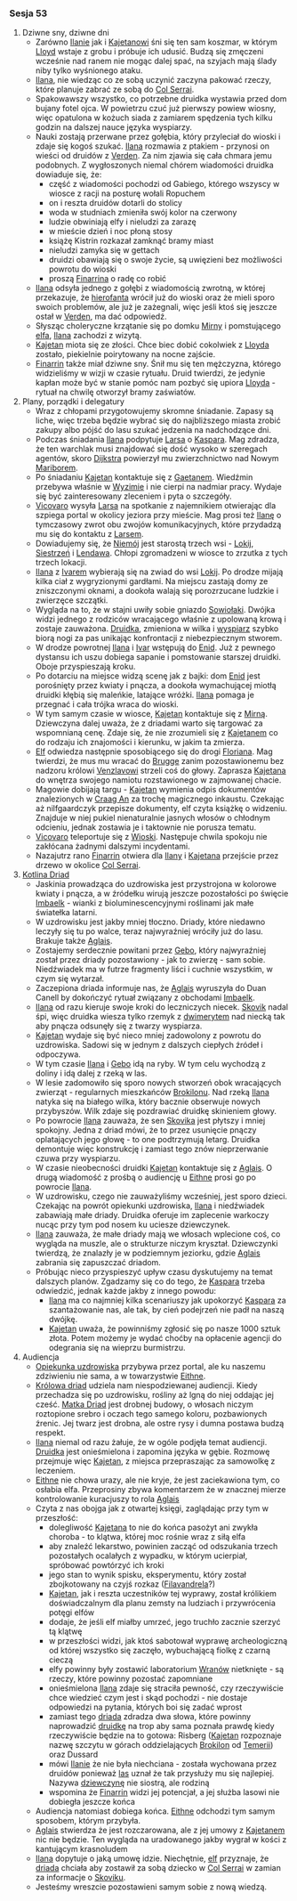 ### Sesja 53
1. Dziwne sny, dziwne dni
    - Zarówno [Ilanie](#g_ilana) jak i [Kajetanowi](#g_kajetan) śni się ten sam koszmar, w którym [Lloyd](#p_lloyd) wstaje z grobu i próbuje ich udusić. Budzą się zmęczeni wcześnie nad ranem nie mogąc dalej spać, na szyjach mają ślady niby tylko wyśnionego ataku.
    - [Ilana](#g_ilana), nie wiedząc co ze sobą uczynić zaczyna pakować rzeczy, które planuje zabrać ze sobą do [Col Serrai](#l_col_serrai). 
    - Spakowawszy wszystko, co potrzebne druidka wystawia przed dom bujany fotel ojca. W powietrzu czuć już pierwszy powiew wiosny, więc opatulona w kożuch siada z zamiarem spędzenia tych kilku godzin na dalszej nauce języka wyspiarzy.
    - Nauki zostają przerwane przez gołębia, który przyleciał do wioski i zdaje się kogoś szukać. [Ilana](#g_ilana) rozmawia z ptakiem - przynosi on wieści od druidów z [Verden](#l_verden). Za nim zjawia się cała chmara jemu podobnych. Z wygłoszonych niemal chórem wiadomości druidka dowiaduje się, że:
        - część z wiadomości pochodzi od Gabiego, którego wszyscy w wiosce z racji na posturę wołali Ropuchem
        - on i reszta druidów dotarli do stolicy
        - woda w studniach zmieniła swój kolor na czerwony
        - ludzie obwiniają elfy i nieludzi za zarazę
        - w mieście dzień i noc płoną stosy
        - książę Kistrin rozkazał zamknąć bramy miast
        - nieludzi zamyka się w gettach
        - druidzi obawiają się o swoje życie, są uwięzieni bez możliwości powrotu do wioski
        - proszą [Finarrina](#p_druid_finarrin) o radę co robić
    - [Ilana](#g_ilana) odsyła jednego z gołębi z wiadomością zwrotną, w której przekazuje, że [hierofanta](#p_druid_finarrin) wrócił już do wioski oraz że mieli sporo swoich problemów, ale już je zażegnali, więc jeśli ktoś się jeszcze ostał w [Verden](#l_verden), ma dać odpowiedź.
    - Słysząc choleryczne krzątanie się po domku [Mirny](#p_mirna) i pomstującego [elfa](#g_kajetan), [Ilana](#g_ilana) zachodzi z wizytą.
    - [Kajetan](#g_kajetan) miota się ze złości. Chce biec dobić cokolwiek z [Lloyda](#p_lloyd) zostało, piekielnie poirytowany na nocne zajście.
    - [Finarrin](#p_druid_finarrin) także miał dziwne sny. Śnił mu się ten mężczyzna, którego widzieliśmy w wizji w czasie rytuału. Druid twierdzi, że jedynie kapłan może być w stanie pomóc nam pozbyć się upiora [Lloyda](#p_lloyd) - rytuał na chwilę otworzył bramy zaświatów.
2. Plany, porządki i delegatury
    - Wraz z chłopami przygotowujemy skromne śniadanie. Zapasy są liche, więc trzeba będzie wybrać się do najbliższego miasta zrobić zakupy albo pójść do lasu szukać jedzenia na nadchodzące dni.
    - Podczas śniadania [Ilana](#g_ilana) podpytuje [Larsa](#p_lars) o [Kaspara](p_kaspar). Mag zdradza, że ten warchlak musi znajdować się dość wysoko w szeregach agentów, skoro [Dijkstra](#p_dijkstra) powierzył mu zwierzchnictwo nad Nowym [Mariborem](#l_maribor).
    - Po śniadaniu [Kajetan](#g_kajetan) kontaktuje się z [Gaetanem](#p_gaetan). Wiedźmin przebywa właśnie w [Wyzimie](#l_wyzima) i nie cierpi na nadmiar pracy. Wydaje się być zainteresowany zleceniem i pyta o szczegóły.
    - [Vicovaro](#p_florian_z_vicovaro) wysyła [Larsa](#p_lars) na spotkanie z najemnikiem otwierając dla szpiega portal w okolicy jeziora przy mieście. Mag prosi też [Ilanę](#g_ilana) o tymczasowy zwrot obu zwojów komunikacyjnych, które przydadzą mu się do kontaktu z [Larsem](#p_lars).
    - Dowiadujemy się, że [Niemój](#p_niemoj) jest starostą trzech wsi - [Lokij](#l_lokij), [Siestrzeń](#l_siestrzen) i [Lendawa](#l_lendawa). Chłopi zgromadzeni w wiosce to zrzutka z tych trzech lokacji.
    - [Ilana](#g_ilana) z [Ivarem](#p_ivar) wybierają się na zwiad do wsi [Lokij](#l_lokij). Po drodze mijają kilka ciał z wygryzionymi gardłami. Na miejscu zastają domy ze zniszczonymi oknami, a dookoła walają się porozrzucane ludzkie i zwierzęce szczątki. 
    - Wygląda na to, że w stajni uwiły sobie gniazdo [Sowiołaki](#b_sowiolak). Dwójka widzi jednego z rodziców wracającego właśnie z upolowaną krową i zostaje zauważona. [Druidka](#g_ilana), zmieniona w wilka i [wyspiarz](#p_ivar) szybko biorą nogi za pas unikając konfrontacji z niebezpiecznym stworem.
    - W drodze powrotnej [Ilana](#g_ilana) i [Ivar](#p_ivar) wstępują do [Enid](#p_enid). Już z pewnego dystansu ich uszu dobiega sapanie i pomstowanie starszej druidki. Oboje przyspieszają kroku.
    - Po dotarciu na miejsce widzą scenę jak z bajki: dom [Enid](#p_enid) jest porośnięty przez kwiaty i pnącza, a dookoła wymachującej miotłą druidki kłębią się maleńkie, latające wróżki. [Ilana](#g_ilana) pomaga je przegnać i cała trójka wraca do wioski.
    - W tym samym czasie w wiosce, [Kajetan](#g_kajetan) kontaktuje się z [Mirną](#p_mirna). Dziewczyna dalej uważa, że z driadami warto się targować za wspomnianą cenę. Zdaje się, że nie zrozumieli się z [Kajetanem](#g_kajetan) co do rodzaju ich znajomości i kierunku, w jakim ta zmierza.
    - [Elf](#g_kajetan) odwiedza następnie sposobiącego się do drogi [Floriana](#p_florian_z_vicovaro). Mag twierdzi, że mus mu wracać do [Brugge](#l_brugge) zanim pozostawionemu bez nadzoru królowi [Venzlavowi](#p_krol_venzlav_ii) strzeli coś do głowy. Zaprasza [Kajetana](#g_kajetan) do wnętrza swojego namiotu rozstawionego w zajmowanej chacie.
    - Magowie dobijają targu - [Kajetan](#g_kajetan) wymienia odpis dokumentów znalezionych w [Craag An](#l_craag_an) za trochę magicznego inkaustu. Czekając aż nilfgaardczyk przepisze dokumenty, elf czyta książkę o widzeniu. Znajduje w niej pukiel nienaturalnie jasnych włosów o chłodnym odcieniu, jednak zostawia je i taktownie nie porusza tematu.
    - [Vicovaro](#p_florian_z_vicovaro) teleportuje się z [Wioski](#l_wioska). Następuje chwila spokoju nie zakłócana żadnymi dalszymi incydentami.
    - Nazajutrz rano [Finarrin](#p_druid_finarrin) otwiera dla [Ilany](#g_ilana) i [Kajetana](#g_kajetan) przejście przez drzewo w okolice [Col Serrai](#l_col_serrai).
2. [Kotlina Driad](#l_col_serrai)
    - Jaskinia prowadząca do uzdrowiska jest przystrojona w kolorowe kwiaty i pnącza, a w źródełku wirują jeszcze pozostałości po święcie [Imbaelk](#r_imbaelk) - wianki z bioluminescencyjnymi roślinami jak małe światełka latarni.
    - W uzdrowisku jest jakby mniej tłoczno. Driady, które niedawno leczyły się tu po walce, teraz najwyraźniej wróciły już do lasu. Brakuje także [Aglais](#p_aglais).
    - Zostajemy serdecznie powitani przez [Gebo](#p_gebo), który najwyraźniej został przez driady pozostawiony - jak to zwierzę - sam sobie. Niedźwiadek ma w futrze fragmenty liści i cuchnie wszystkim, w czym się wytarzał.
    - Zaczepiona driada informuje nas, że [Aglais](#p_aglais) wyruszyła do Duan Canell by dokończyć rytuał związany z obchodami [Imbaelk](#r_imbaelk).
    - [Ilana](#g_ilana) od razu kieruje swoje kroki do leczniczych niecek. [Skovik](#p_skovik) nadal śpi, więc druidka wiesza tylko rzemyk z [dwimerytem](#r_dwimeryt) nad niecką tak aby pnącza odsunęły się z twarzy wyspiarza.
    - [Kajetan](#g_kajetan) wydaje się być nieco mniej zadowolony z powrotu do uzdrowiska. Sadowi się w jednym z dalszych ciepłych źródeł i odpoczywa.
    - W tym czasie [Ilana](#g_ilana) i [Gebo](#p_gebo) idą na ryby. W tym celu wychodzą z doliny i idą dalej z rzeką w las.
    - W lesie zadomowiło się sporo nowych stworzeń obok wracających zwierząt - regularnych mieszkańców [Brokilonu](#l_brokilon). Nad rzeką [Ilana](#g_ilana) natyka się na białego wilka, który bacznie obserwuje nowych przybyszów. Wilk zdaje się pozdrawiać druidkę skinieniem głowy.
    - Po powrocie [Ilana](#g_ilana) zauważa, że sen [Skovika](#p_skovik) jest płytszy i mniej spokojny. Jedna z driad mówi, że to przez usunięcie pnączy oplatających jego głowę - to one podtrzymują letarg. Druidka demontuje więc konstrukcję i zamiast tego znów nieprzerwanie czuwa przy wyspiarzu.
    - W czasie nieobecności druidki [Kajetan](#g_kajetan) kontaktuje się z [Aglais](#p_aglais). O drugą wiadomość z prośbą o audiencję u [Eithne](#p_eithne) prosi go po powrocie [Ilana](#g_ilana).
    - W uzdrowisku, czego nie zauważyliśmy wcześniej, jest sporo dzieci. Czekając na powrót opiekunki uzdrowiska, [Ilana](#g_ilana) i niedźwiadek zabawiają małe driady. Druidka oferuje im zaplecenie warkoczy nucąc przy tym pod nosem ku uciesze dziewczynek.
    - [Ilana](#g_ilana) zauważa, że małe driady mają we włosach wplecione coś, co wygląda na muszle, ale o strukturze niczym kryształ. Dziewczynki twierdzą, że znalazły je w podziemnym jeziorku, gdzie [Aglais](#p_aglais) zabrania się zapuszczać driadom.
    - Próbując nieco przyspieszyć upływ czasu dyskutujemy na temat dalszych planów. Zgadzamy się co do tego, że [Kaspara](#p_kaspar) trzeba odwiedzić, jednak każde jakby z innego powodu:
        - [Ilana](#g_ilana) ma co najmniej kilka scenariuszy jak upokorzyć [Kaspara](#p_kaspar) za szantażowanie nas, ale tak, by cień podejrzeń nie padł na naszą dwójkę.
        - [Kajetan](#g_kajetan) uważa, że powinniśmy zgłosić się po nasze 1000 sztuk złota. Potem możemy je wydać choćby na opłacenie agencji do odegrania się na wieprzu burmistrzu.
3. Audiencja
    - [Opiekunka uzdrowiska](#p_aglais) przybywa przez portal, ale ku naszemu zdziwieniu nie sama, a w towarzystwie [Eithne](#p_eithne). 
    - [Królowa driad](#p_eithne) udziela nam niespodziewanej audiencji. Kiedy przechadza się po uzdrowisku, rośliny aż lgną do niej oddając jej cześć. [Matka Driad](#p_eithne) jest drobnej budowy, o włosach niczym roztopione srebro i oczach tego samego koloru, pozbawionych źrenic. Jej twarz jest drobna, ale ostre rysy i dumna postawa budzą respekt.
    - [Ilana](#g_ilana) niemal od razu żałuje, że w ogóle podjęła temat audiencji. [Druidka](#g_ilana) jest onieśmielona i zapomina języka w gębie. Rozmowę przejmuje więc [Kajetan](#g_kajetan), z miejsca przepraszając za samowolkę z leczeniem.
    - [Eithne](#p_eithne) nie chowa urazy, ale nie kryje, że jest zaciekawiona tym, co osłabia elfa. Przeprosiny zbywa komentarzem że w znacznej mierze kontrolowanie kuracjuszy to rola [Aglais](#p_aglais)
    - Czyta z nas obojga jak z otwartej księgi, zaglądając przy tym w przeszłość:
        - dolegliwość [Kajetana](#g_kajetan) to nie do końca pasożyt ani zwykła choroba - to klątwa, której moc rośnie wraz z siłą elfa
        - aby znaleźć lekarstwo, powinien zacząć od odszukania trzech pozostałych ocalałych z wypadku, w którym ucierpiał, spróbować powtórzyć ich kroki
        - jego stan to wynik spisku, eksperymentu, który został zbojkotowany na czyjś rozkaz ([Filavandrela](#p_filavandrel)?)
        - [Kajetan](#g_kajetan), jak i reszta uczestników tej wyprawy, został królikiem doświadczalnym dla planu zemsty na ludziach i przywrócenia potęgi elfów
        - dodaje, że jeśli elf miałby umrzeć, jego truchło zacznie szerzyć tą klątwę
        - w przeszłości widzi, jak ktoś sabotował wyprawę archeologiczną od której wszystko się zaczęło, wybuchającą fiolkę z czarną cieczą
        - elfy powinny były zostawić laboratorium [Wranów](#r_wran) nietknięte - są rzeczy, które powinny pozostać zapomniane
        - onieśmielona [Ilana](#g_ilana) zdaje się straciła pewność, czy rzeczywiście chce wiedzieć czym jest i skąd pochodzi - nie dostaje odpowiedzi na pytania, których boi się zadać wprost
        - zamiast tego [driada](#p_eithne) zdradza dwa słowa, które powinny naprowadzić [druidkę](#g_ilana) na trop aby sama poznała prawdę kiedy rzeczywiście będzie na to gotowa: Risberg ([Kajetan](#g_kajetan) rozpoznaje nazwę szczytu w górach oddzielających [Brokilon](#l_brokilon) od [Temerii](#l_temeria)) oraz Dussard
        - mówi [Ilanie](#g_ilana) że nie była niechciana - została wychowana przez druidów ponieważ [las](#l_brokilon) uznał że tak przysłuży mu się najlepiej. Nazywa [dziewczynę](#g_ilana) nie siostrą, ale rodziną
        - wspomina że [Finarrin](#p_druid_finarrin) widzi jej potencjał, a jej służba lasowi nie dobiegła jeszcze końca
    - Audiencja natomiast dobiega końca. [Eithne](#p_eithne) odchodzi tym samym sposobem, którym przybyła.
    - [Aglais](#p_aglais) stwierdza że jest rozczarowana, ale z jej umowy z [Kajetanem](#g_kajetan) nic nie będzie. Ten wygląda na uradowanego jakby wygrał w kości z kantującym krasnoludem
    - [Ilana](#g_ilana) dopytuje o jaką umowę idzie. Niechętnie, [elf](#g_kajetan) przyznaje, że [driada](#p_aglais) chciała aby zostawił za sobą dziecko w [Col Serrai](#l_col_serrai) w zamian za informacje o [Skoviku](#p_skovik).
    - Jesteśmy wreszcie pozostawieni samym sobie z nową wiedzą.